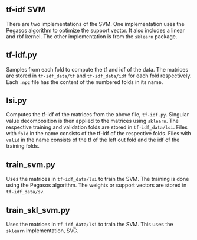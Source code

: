 ## tf-idf SVM
There are two implementations of the SVM.
One implementation uses the Pegasos algorithm to optimize the support vector.
It also includes a linear and rbf kernel.
The other implementation is from the `sklearn` package.

## tf-idf.py
Samples from each fold to compute the tf and idf of the data.
The matrices are stored in `tf-idf_data/tf` and `tf-idf_data/idf` for each fold respectively.
Each `.npz` file has the content of the numbered folds in its name.

## lsi.py
Computes the tf-idf of the matrices from the above file, `tf-idf.py`.
Singular value decomposition is then applied to the matrices using `sklearn`.
The respective training and validation folds are stored in `tf-idf_data/lsi`.
Files with `fold` in the name consists of the tf-idf of the respective folds.
Files with `valid` in the name consists of the tf of the left out fold and the
idf of the training folds.

## train_svm.py
Uses the matrices in `tf-idf_data/lsi` to train the SVM.
The training is done using the Pegasos algorithm.
The weights or support vectors are stored in `tf-idf_data/sv`.

## train_skl_svm.py
Uses the matrices in `tf-idf_data/lsi` to train the SVM.
This uses the `sklearn` implementation, SVC.
